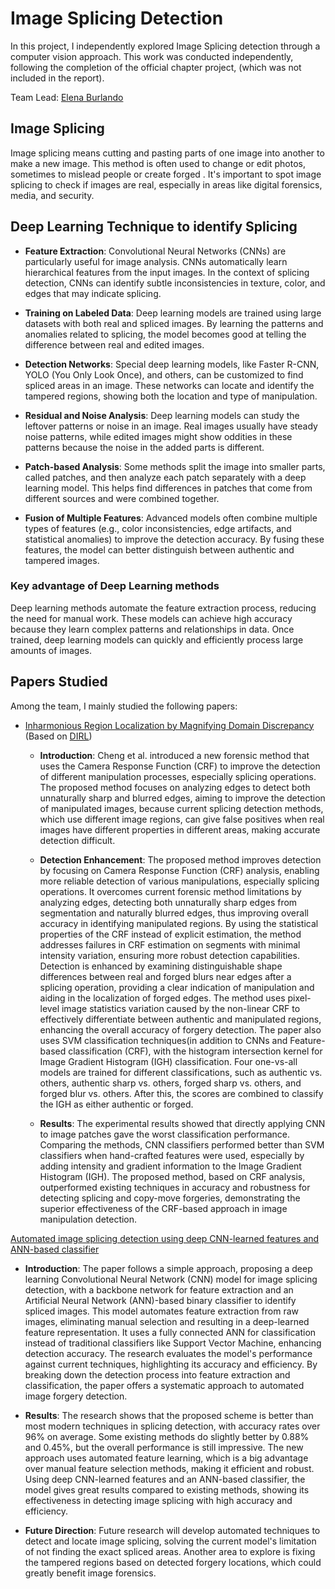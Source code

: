 
# Image Splicing Detection

In this project, I independently explored Image Splicing detection through a computer vision approach. This work was conducted independently, following the completion of the official chapter project, (which was not included in the report).

Team Lead: [Elena Burlando](https://www.linkedin.com/in/elena-burlando-43665b59/)

## Image Splicing
Image splicing means cutting and pasting parts of one image into another to make a new image. This method is often used to change or edit photos, sometimes to mislead people or create forged . It's important to spot image splicing to check if images are real, especially in areas like digital forensics, media, and security.

## Deep Learning Technique to identify Splicing
- **Feature Extraction**: Convolutional Neural Networks (CNNs) are particularly useful for image analysis. CNNs automatically learn hierarchical features from the input images. In the context of splicing detection, CNNs can identify subtle inconsistencies in texture, color, and edges that may indicate splicing.

- **Training on Labeled Data**: Deep learning models are trained using large datasets with both real and spliced images. By learning the patterns and anomalies related to splicing, the model becomes good at telling the difference between real and edited images.

- **Detection Networks**: Special deep learning models, like Faster R-CNN, YOLO (You Only Look Once), and others, can be customized to find spliced areas in an image. These networks can locate and identify the tampered regions, showing both the location and type of manipulation.

- **Residual and Noise Analysis**: Deep learning models can study the leftover patterns or noise in an image. Real images usually have steady noise patterns, while edited images might show oddities in these patterns because the noise in the added parts is different.

- **Patch-based Analysis**: Some methods split the image into smaller parts, called patches, and then analyze each patch separately with a deep learning model. This helps find differences in patches that come from different sources and were combined together.

- **Fusion of Multiple Features**: Advanced models often combine multiple types of features (e.g., color inconsistencies, edge artifacts, and statistical anomalies) to improve the detection accuracy. By fusing these features, the model can better distinguish between authentic and tampered images.

### Key advantage of Deep Learning methods

Deep learning methods automate the feature extraction process, reducing the need for manual work. These models can achieve high accuracy because they learn complex patterns and relationships in data. Once trained, deep learning models can quickly and efficiently process large amounts of images.

## Papers Studied

Among the team, I mainly studied the following papers: 

- [Inharmonious Region Localization by Magnifying Domain Discrepancy](https://cdn.aaai.org/ojs/20048/20048-13-24061-1-2-20220628.pdf) (Based on [DIRL](https://arxiv.org/pdf/2104.09453))
    - **Introduction**: Cheng et al. introduced a new forensic method that uses the Camera Response Function (CRF) to improve the detection of different manipulation processes, especially splicing operations. The proposed method focuses on analyzing edges to detect both unnaturally sharp and blurred edges, aiming to improve the detection of manipulated images, because current splicing detection methods, which use different image regions, can give false positives when real images have different properties in different areas, making accurate detection difficult.

    - **Detection Enhancement**: The proposed method improves detection by focusing on Camera Response Function (CRF) analysis, enabling more reliable detection of various manipulations, especially splicing operations. It overcomes current forensic method limitations by analyzing edges, detecting both unnaturally sharp edges from segmentation and naturally blurred edges, thus improving overall accuracy in identifying manipulated regions. By using the statistical properties of the CRF instead of explicit estimation, the method addresses failures in CRF estimation on segments with minimal intensity variation, ensuring more robust detection capabilities. Detection is enhanced by examining distinguishable shape differences between real and forged blurs near edges after a splicing operation, providing a clear indication of manipulation and aiding in the localization of forged edges. The method uses pixel-level image statistics variation caused by the non-linear CRF to effectively differentiate between authentic and manipulated regions, enhancing the overall accuracy of forgery detection. The paper also uses SVM classification techniques(in addition to CNNs and Feature-based classification (CRF), with the histogram intersection kernel for Image Gradient Histogram (IGH) classification. Four one-vs-all models are trained for different classifications, such as authentic vs. others, authentic sharp vs. others, forged sharp vs. others, and forged blur vs. others. After this, the scores are combined to classify the IGH as either authentic or forged.

    - **Results**: The experimental results showed that directly applying CNN to image patches gave the worst classification performance. Comparing the methods, CNN classifiers performed better than SVM classifiers when hand-crafted features were used, especially by adding intensity and gradient information to the Image Gradient Histogram (IGH). The proposed method, based on CRF analysis, outperformed existing techniques in accuracy and robustness for detecting splicing and copy-move forgeries, demonstrating the superior effectiveness of the CRF-based approach in image manipulation detection.

[Automated image splicing detection using deep CNN-learned features
and ANN-based classifier](https://drive.google.com/file/d/1flkuNAsaNPdJjK83W9kg7Cti8sZY1VCl/view)

   - **Introduction**: The paper follows a simple approach, proposing a deep learning Convolutional Neural Network (CNN) model for image splicing detection, with a backbone network for feature extraction and an Artificial Neural Network (ANN)-based binary classifier to identify spliced images. This model automates feature extraction from raw images, eliminating manual selection and resulting in a deep-learned feature representation. It uses a fully connected ANN for classification instead of traditional classifiers like Support Vector Machine, enhancing detection accuracy. The research evaluates the model's performance against current techniques, highlighting its accuracy and efficiency. By breaking down the detection process into feature extraction and classification, the paper offers a systematic approach to automated image forgery detection.

   - **Results**: The research shows that the proposed scheme is better than most modern techniques in splicing detection, with accuracy rates over 96% on average. Some existing methods do slightly better by 0.88% and 0.45%, but the overall performance is still impressive. The new approach uses automated feature learning, which is a big advantage over manual feature selection methods, making it efficient and robust. Using deep CNN-learned features and an ANN-based classifier, the model gives great results compared to existing methods, showing its effectiveness in detecting image splicing with high accuracy and efficiency.

   - **Future Direction**: Future research will develop automated techniques to detect and locate image splicing, solving the current model's limitation of not finding the exact spliced areas. Another area to explore is fixing the tampered regions based on detected forgery locations, which could greatly benefit image forensics.














